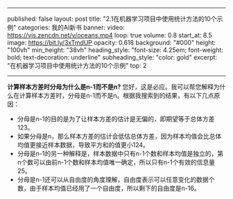---
published: false
layout: post
title: "2.1在机器学习项目中使用统计方法的10个示例"
categories: 我的AI新书
banner:
  video: https://vjs.zencdn.net/v/oceans.mp4
  loop: true
  volume: 0.8
  start_at: 8.5
  image: https://bit.ly/3xTmdUP
  opacity: 0.618
  background: "#000"
  height: "100vh"
  min_height: "38vh"
  heading_style: "font-size: 4.25em; font-weight: bold; text-decoration: underline"
  subheading_style: "color: gold"
excerpt: "在机器学习项目中使用统计方法的10个示例"
top: 2


----

**计算样本方差时分母为什么是n-1而不是n?**
您好，这是必应。我可以帮您解释为什么在计算样本方差时，分母是n-1而不是n。根据我搜索到的结果，有以下几点原因：

- 分母是n-1的目的是为了让样本方差的估计是无偏的，即期望等于总体方差123。
- 如果分母是n，那么样本方差的估计会低估总体方差，因为样本均值会比总体均值更接近样本数据，导致平方和的值更小124。
- 分母是n-1的另一种解释是，样本数据中只有n-1个数和样本均值是独立的，第n个数可以由前n-1个数和样本均值唯一确定，所以只有n-1个有效的信息量25。
- 分母是n-1还可以从自由度的角度理解，自由度表示可以任意变化的数据个数，由于样本均值已经用了一个自由度，所以剩下的自由度是n-16。